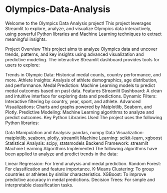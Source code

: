 # Olympics-Data-Analysis
Welcome to the Olympics Data Analysis project! This project leverages Streamlit to explore, analyze, and visualize Olympics data interactively, using powerful Python libraries and Machine Learning techniques to extract meaningful insights.

Project Overview
This project aims to analyze Olympics data and uncover trends, patterns, and key insights using advanced visualization and predictive modeling. The interactive Streamlit dashboard provides tools for users to explore:

Trends in Olympic Data: Historical medal counts, country performance, and more.
Athlete Insights: Analysis of athlete demographics, age distribution, and performance.
Medal Prediction: Machine Learning models to predict medal outcomes based on past data.
Features
Streamlit Dashboard: A clean and intuitive interface for exploring data and predictions.
Dynamic Filters: Interactive filtering by country, year, sport, and athlete.
Advanced Visualizations: Charts and graphs powered by Matplotlib, Seaborn, and Plotly.
Predictive Modeling: Machine Learning algorithms to analyze and predict outcomes.
Key Python Libraries Used
The project uses the following Python libraries:

Data Manipulation and Analysis:
pandas, numpy
Data Visualization:
matplotlib, seaborn, plotly, streamlit
Machine Learning:
scikit-learn, xgboost
Statistical Analysis:
scipy, statsmodels
Backend Framework:
streamlit
Machine Learning Algorithms Implemented
The following algorithms have been applied to analyze and predict trends in the data:

Linear Regression: For trend analysis and medal prediction.
Random Forest: For classification and feature importance.
K-Means Clustering: To group countries or athletes by similar characteristics.
XGBoost: To improve predictive accuracy in medal predictions.
Decision Trees: For simple and interpretable classification tasks.
